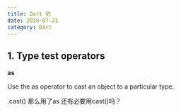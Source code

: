 ```yaml
---
title: Dart 坑
date: 2019-07-21
category: Dart
---
```

<!-- more -->

## 1. Type test operators

**as**

Use the as operator to cast an object to a particular type. 

.cast() 那么用了as 还有必要用cast()吗？
